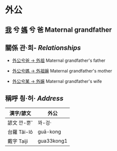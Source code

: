 # 外公
## [我](member1.md) 兮 [媽](member2.md) 兮 爸 Maternal grandfather

## 關係 관·희- _Relationships_

- [外公兮爸 → 外祖](member44.md) Maternal grandfather's father

- [外公兮媽 → 外祖嫲](member45.md) Maternal grandfather's mother

- [外公兮某 → 外嫲](member14.md) Maternal grandfather's wife



## 稱呼 칑·허· _Address_

漢字/諺文 | 外公
--- | ---
諺文 깐-뿐ˆ | 꽈-겅·
台羅 Tâi-lô | guā-kong
戴字 Taiji | gua33kong1


